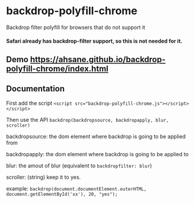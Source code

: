 # backdrop-polyfill-chrome
Backdrop filter polyfill for browsers that do not support it

#### Safari already has backdrop-filter support, so this is not needed for it.

## Demo https://ahsane.github.io/backdrop-polyfill-chrome/index.html

## Documentation
First add the script
`<script src="backdrop-polyfill-chrome.js"></script></script>`

Then use the API
`backdrop(backdropsource, backdropapply, blur, scroller)`

backdropsource: the dom element where backdrop is going to be applied from

backdropapply: the dom element where backdrop is going to be applied to

blur: the amout of blur (equivalent to `backdropfilter: blur`)

scroller: (string) keep it to yes.

example: `backdrop(document.documentElement.outerHTML, document.getElementById('xx'), 20, "yes");`
